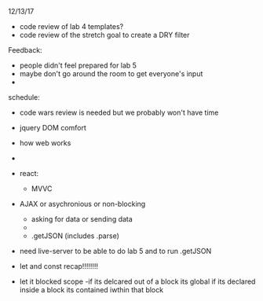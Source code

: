 12/13/17

- code review of lab 4 templates?
- code review of the stretch goal to create a DRY filter 


Feedback:
- people didn't feel prepared for lab 5 
- maybe don't go around the room to get everyone's input 
- 

schedule:
- code wars review is needed but we probably won't have time 
- jquery DOM comfort 
- how web works
- 

- react:
    - MVVC 

- AJAX or asychronious or non-blocking 
    - asking for data or sending data 
    - 
    - .getJSON (includes .parse)

- need live-server to be able to do lab 5 and to run .getJSON

- let and const recap!!!!!!!!
- let it blocked scope 
    -if its delcared out of a block its global if its declared inside a block its contained iwthin that block

